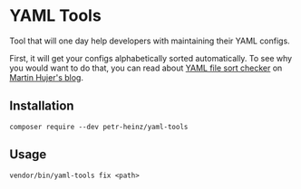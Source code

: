 # YAML Tools

Tool that will one day help developers with maintaining their YAML configs.

First, it will get your configs alphabetically sorted automatically.
To see why you would want to do that, you can read about [YAML file sort checker](https://github.com/mhujer/yaml-sort-checker) on [Martin Hujer's blog](https://blog.martinhujer.cz/yaml-sort-checker/).

## Installation
```
composer require --dev petr-heinz/yaml-tools
```

## Usage
```
vendor/bin/yaml-tools fix <path>
```
